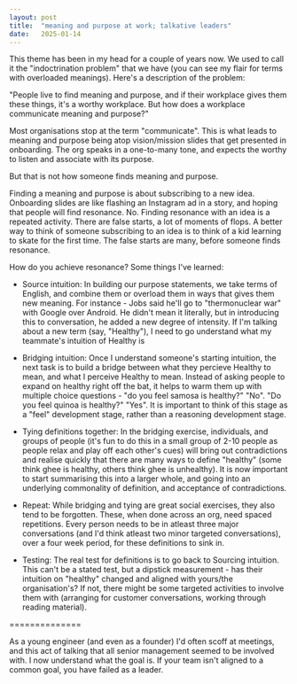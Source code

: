 ```yaml
---
layout: post
title:  "meaning and purpose at work; talkative leaders"
date:   2025-01-14
---
```


This theme has been in my head for a couple of years now. We used to call it the "indoctrination problem" that we have (you can see my flair for terms with overloaded meanings). Here's a description of the problem: 

"People live to find meaning and purpose, and if their workplace gives them these things, it's a worthy workplace. But how does a workplace communicate meaning and purpose?"

Most organisations stop at the term "communicate". This is what leads to meaning and purpose being atop vision/mission slides that get presented in onboarding. The org speaks in a one-to-many tone, and expects the worthy to listen and associate with its purpose. 

But that is not how someone finds meaning and purpose. 

Finding a meaning and purpose is about subscribing to a new idea. Onboarding slides are like flashing an Instagram ad in a story, and hoping that people will find resonance. No. Finding resonance with an idea is a repeated activity. There are false starts, a lot of moments of flops. A better way to think of someone subscribing to an idea is to think of a kid learning to skate for the first time. The false starts are many, before someone finds resonance. 

How do you achieve resonance? Some things I've learned: 
- Source intuition: In building our purpose statements, we take terms of English, and combine them or overload them in ways that gives them new meaning. For instance - Jobs said he'll go to "thermonuclear war" with Google over Android. He didn't mean it literally, but in introducing this to conversation, he added a new degree of intensity. If I'm talking about a new term (say, "Healthy"), I need to go understand what my teammate's intuition of Healthy is

- Bridging intuition: Once I understand someone's starting intuition, the next task is to build a bridge between what they percieve Healthy to mean, and what I perceive Healthy to mean. Instead of asking people to expand on healthy right off the bat, it helps to warm them up with multiple choice questions - "do you feel samosa is healthy?" "No". "Do you feel quinoa is healthy?" "Yes". It is important to think of this stage as a "feel" development stage, rather than a reasoning development stage. 

- Tying definitions together: In the bridging exercise, individuals, and groups of people (it's fun to do this in a small group of 2-10 people as people relax and play off each other's cues) will bring out contradictions and realise quickly that there are many ways to define "healthy" (some think ghee is healthy, others think ghee is unhealthy). It is now important to start summarising this into a larger whole, and going into an underlying commonality of definition, and acceptance of contradictions. 

- Repeat: While bridging and tying are great social exercises, they also tend to be forgotten. These, when done across an org, need spaced repetitions. Every person needs to be in atleast three major conversations (and I'd think atleast two minor targeted conversations), over a four week period, for these definitions to sink in.

- Testing: The real test for definitions is to go back to Sourcing intuition. This can't be a stated test, but a dipstick measurement - has their intuition on "healthy" changed and aligned with yours/the organisation's? If not, there might be some targeted activities to involve them with (arranging for customer conversations, working through reading material). 

==============

As a young engineer (and even as a founder) I'd often scoff at meetings, and this act of talking that all senior management seemed to be involved with. I now understand what the goal is. If your team isn't aligned to a common goal, you have failed as a leader.


 
